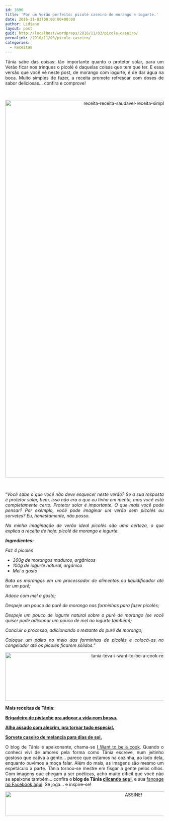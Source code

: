 ```yaml
---
id: 3696
title: 'Por um Verão perfeito: picolé caseiro de morango e iogurte.'
date: 2016-11-03T00:00:00+00:00
author: Lidiane
layout: post
guid: http://localhost/wordpress/2016/11/03/picole-caseiro/
permalink: /2016/11/03/picole-caseiro/
categories:
  - Receitas
---
```

<p align="justify">
  Tânia sabe das coisas: tão importante quanto o protetor solar, para um Verão ficar nos trinques o picolé é daquelas coisas que tem que ter. E essa versão que você vê neste post, de morango com iogurte, é de dar água na boca. Muito simples de fazer, a receita promete refrescar com doses de sabor deliciosas… confira e comprove!
</p>

&nbsp;

<p align="center">
  <img class="alignnone size-full wp-image-13191" src="http://www.trololodemulher.com.br/blog/wp-content/uploads/2016/11/RECEITA-RECEITA-SAUDAVEL-RECEITA-SIMPLES-PICOLE.jpg" alt="receita-receita-saudavel-receita-simples-picole" width="800" height="1200" />
</p>

&nbsp;

<p align="justify">
  “<em>Você sabe o que você não deve esquecer neste verão? Se a sua resposta é protetor solar, bem, isso não era o que eu tinha em mente, mas você está completamente certo. Protetor solar é importante. O que mais você pode pensar? Por exemplo, você pode imaginar um verão sem picolés ou sorvetes? Eu, honestamente, não posso.</em>
</p>

<p align="justify">
  <em>Na minha imaginação de verão ideal picolés são uma certeza, o que explica a receita de hoje: picolé de morango e iogurte.</em>
</p>

<p align="justify">
  <strong><em>Ingredientes:</em></strong>
</p>

<p align="justify">
  <em>Faz 4 picolés</em>
</p>

  * <div align="justify">
      <em>300g de morangos maduros, orgânicos </em>
    </div>

  * <div align="justify">
      <em>100g de iogurte natural, orgânico </em>
    </div>

  * <div align="justify">
      <em>Mel a gosto</em>
    </div>

<p align="justify">
  <em>Bata os morangos em um processador de alimentos ou liquidificador até ter um purê;</em>
</p>

<p align="justify">
  <em>Adoce com mel a gosto;</em>
</p>

<p align="justify">
  <em>Despeje um pouco de purê de morango nas forminhas para fazer picolés;</em>
</p>

<p align="justify">
  <em>Despeje um pouco de iogurte natural sobre o purê de morango (se você quiser pode adicionar um pouco de mel ao iogurte também);</em>
</p>

<p align="justify">
  <em>Concluir o processo, adicionando o restante do purê de morango;</em>
</p>

<p align="justify">
  <em>Coloque um palito no meio das forminhas de picolés e colocá-as no congelador até os picolés ficarem sólidos.”</em>
</p>

<p align="center">
  <img class="alignnone size-full wp-image-13037" src="http://www.trololodemulher.com.br/blog/wp-content/uploads/2016/10/TANIA-TEVA-I-WANT-TO-BE-A-COOK-RECEITAS.jpg" alt="tania-teva-i-want-to-be-a-cook-receitas" width="800" height="154" />
</p>

<p align="justify">
  <strong>Mais receitas de Tânia:</strong>
</p>

<p align="justify">
  <strong><a href="http://www.trololodemulher.com.br/2016/10/25/brigadeiro-de-pistache/" target="_blank">Brigadeiro de pistache pra adoçar a vida com bossa.</a></strong>
</p>

<p align="justify">
  <strong><a href="http://www.trololodemulher.com.br/2016/10/21/alho-assado/" target="_blank">Alho assado com alecrim, pra tornar tudo especial.</a></strong>
</p>

<p align="justify">
  <strong><a href="http://www.trololodemulher.com.br/2016/10/13/sorvete-caseiro/" target="_blank">Sorvete caseiro de melancia para dias de sol.</a></strong>
</p>

<p align="justify">
  O blog de Tânia é apaixonante, chama-se <a href="https://iwanttobeacook.wordpress.com/" target="_blank">I Want to be a cook</a>. Quando o conheci vivi de amores pela forma como Tânia escreve, num jeitinho gostoso que cativa a gente… parece que estamos na cozinha, ao lado dela, enquanto ouvimos a moça falar. Além do mais, as imagens são mesmo um espetáculo à parte. Tânia tornou-se mestre em fisgar a gente pelos olhos. Com imagens que chegam a ser poéticas, acho muito difícil que você não se apaixone também… confira o<strong> blog de Tânia <a href="https://iwanttobeacook.wordpress.com/" target="_blank">clicando aqui</a></strong>, e sua <a href="https://www.facebook.com/Iwanttobeacook-818578268272846/" target="_blank">fanpage no Facebook aqui</a>. Se joga… e inspire-se!
</p>

<p align="center">
  <a href="http://feedburner.google.com/fb/a/mailverify?uri=blogBichaFemea&loc=en_US" target="_blank"><img class="alignnone size-full wp-image-10439" src="http://www.trololodemulher.com.br/blog/wp-content/uploads/2014/09/ASSINE.png" alt="ASSINE!" width="800" height="78" /></a>
</p>

<p align="justify">